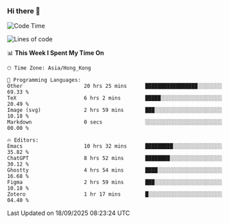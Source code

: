 ### Hi there 👋

<!--
**nicehiro/nicehiro** is a ✨ _special_ ✨ repository because its `README.md` (this file) appears on your GitHub profile.

Here are some ideas to get you started:

- 🔭 I’m currently working on ...
- 🌱 I’m currently learning ...
- 👯 I’m looking to collaborate on ...
- 🤔 I’m looking for help with ...
- 💬 Ask me about ...
- 📫 How to reach me: ...
- 😄 Pronouns: ...
- ⚡ Fun fact: ...
-->

<!--START_SECTION:waka-->
![Code Time](http://img.shields.io/badge/Code%20Time-1%2C035%20hrs%2010%20mins-blue)

![Lines of code](https://img.shields.io/badge/From%20Hello%20World%20I%27ve%20Written-1.9%20million%20lines%20of%20code-blue)

📊 **This Week I Spent My Time On** 

```text
🕑︎ Time Zone: Asia/Hong_Kong

💬 Programming Languages: 
Other                    20 hrs 25 mins      █████████████████░░░░░░░░   69.33 % 
TeX                      6 hrs 2 mins        █████░░░░░░░░░░░░░░░░░░░░   20.49 % 
Image (svg)              2 hrs 59 mins       ███░░░░░░░░░░░░░░░░░░░░░░   10.18 % 
Markdown                 0 secs              ░░░░░░░░░░░░░░░░░░░░░░░░░   00.00 % 

🔥 Editors: 
Emacs                    10 hrs 32 mins      █████████░░░░░░░░░░░░░░░░   35.82 % 
ChatGPT                  8 hrs 52 mins       ████████░░░░░░░░░░░░░░░░░   30.12 % 
Ghostty                  4 hrs 54 mins       ████░░░░░░░░░░░░░░░░░░░░░   16.68 % 
Figma                    2 hrs 59 mins       ███░░░░░░░░░░░░░░░░░░░░░░   10.18 % 
Zotero                   1 hr 17 mins        █░░░░░░░░░░░░░░░░░░░░░░░░   04.40 % 
```


 Last Updated on 18/09/2025 08:23:24 UTC
<!--END_SECTION:waka-->
